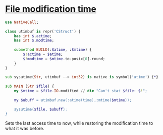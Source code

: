 [1]: https://rosettacode.org/wiki/File_modification_time

# [File modification time][1]

```raku
use NativeCall;
 
class utimbuf is repr('CStruct') {
    has int $.actime;
    has int $.modtime;
 
    submethod BUILD(:$atime, :$mtime) {
        $!actime = $atime;
        $!modtime = $mtime.to-posix[0].round;
    }
}
 
sub sysutime(Str, utimbuf --> int32) is native is symbol('utime') {*}
 
sub MAIN (Str $file) {
    my $mtime = $file.IO.modified // die "Can't stat $file: $!";
 
    my $ubuff = utimbuf.new(:atime(time),:mtime($mtime));
 
    sysutime($file, $ubuff);
}
```


Sets the last access time to now,
while restoring the modification time to what it was before.